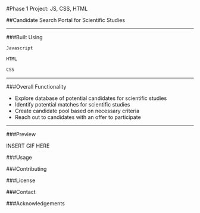 #Phase 1 Project: JS, CSS, HTML

##Candidate Search Portal for Scientific Studies

---

###Built Using

```bash
Javascript
```

```bash
HTML
```

```bash
CSS
```

---

###Overall Functionality

- Explore database of potential candidates for scientific studies
- Identify potential matches for scientific studies
- Create candidate pool based on necessary criteria
- Reach out to candidates with an offer to participate

---

###Preview

INSERT GIF HERE

###Usage

###Contributing

###License

###Contact

###Acknowledgements